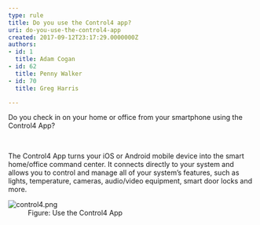 ```yaml
---
type: rule
title: Do you use the Control4 app?
uri: do-you-use-the-control4-app
created: 2017-09-12T23:17:29.0000000Z
authors:
- id: 1
  title: Adam Cogan
- id: 62
  title: Penny Walker
- id: 70
  title: Greg Harris

---
```




<span class='intro'> ​​Do you check in on your home or office from your smartphone using the Control4 App?​<br><div>​<br></div> </span>

<p>The Control4 App turns your iOS or Android mobile device into the ​​smart home/office command center. It connects directly to your system and allows you to control and manage all of your system’s features, such as lights, temperature, cameras, audio/video equipment, smart door locks and more.​<br></p><dl class="image"><dt>
      <img src="/PublishingImages/control4.png" alt="control4.png" />
      <br>
   </dt><dd>Figure&#58; Use the Control4 App</dd></dl>


